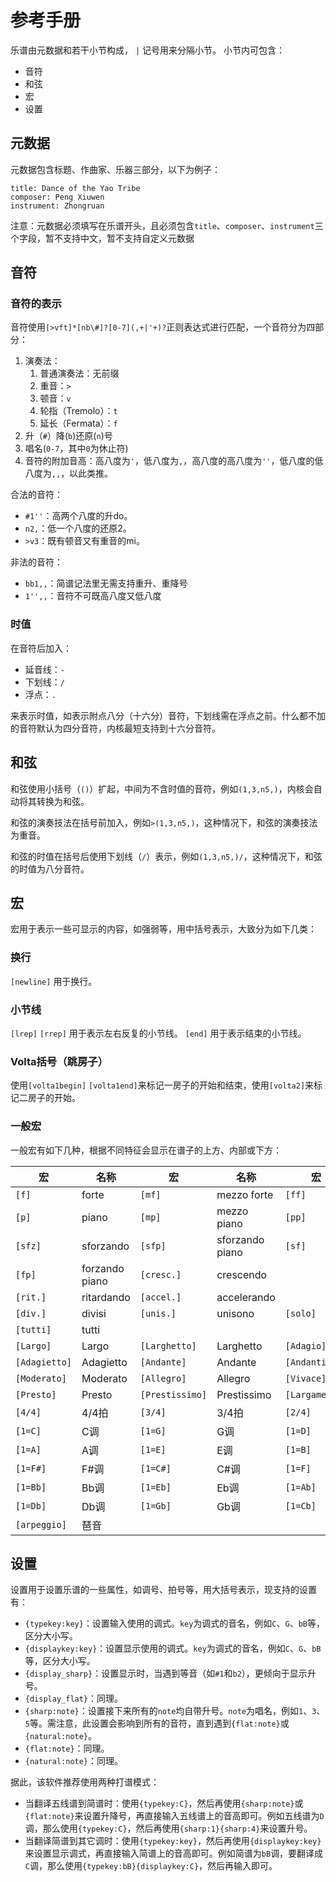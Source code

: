 # 参考手册

乐谱由元数据和若干小节构成， `|` 记号用来分隔小节。
小节内可包含：
- 音符
- 和弦
- 宏
- 设置

## 元数据
元数据包含标题、作曲家、乐器三部分，以下为例子：
```
title: Dance of the Yao Tribe
composer: Peng Xiuwen
instrument: Zhongruan
```
注意：元数据必须填写在乐谱开头，且必须包含`title`、`composer`、`instrument`三个字段，暂不支持中文，暂不支持自定义元数据

## 音符

### 音符的表示

音符使用`[>vft]*[nb\#]?[0-7](,+|'+)?`正则表达式进行匹配，一个音符分为四部分：

1. 演奏法：
   1. 普通演奏法：无前缀
   2. 重音：`>`
   3. 顿音：`v`
   4. 轮指（Tremolo）：`t`
   5. 延长（Fermata）：`f`
2. 升（`#`）降(`b`)还原(`n`)号
3. 唱名(`0-7`，其中`0`为休止符)
4. 音符的附加音高：高八度为`'`，低八度为`,`，高八度的高八度为`''`，低八度的低八度为`,,`，以此类推。

合法的音符：

- `#1''`：高两个八度的升do。
- `n2,`：低一个八度的还原2。
- `>v3`：既有顿音又有重音的mi。

非法的音符：

- `bb1,,`：简谱记法里无需支持重升、重降号
- `1'',,`：音符不可既高八度又低八度

### 时值

在音符后加入：

  - 延音线：`-`
  - 下划线：`/`
  - 浮点：`.`

来表示时值，如表示附点八分（十六分）音符，下划线需在浮点之前。什么都不加的音符默认为四分音符，内核最短支持到十六分音符。

## 和弦

和弦使用小括号（`()`）扩起，中间为不含时值的音符，例如`(1,3,n5,)`，内核会自动将其转换为和弦。

和弦的演奏技法在括号前加入，例如`>(1,3,n5,)`，这种情况下，和弦的演奏技法为重音。

和弦的时值在括号后使用下划线（`/`）表示，例如`(1,3,n5,)/`，这种情况下，和弦的时值为八分音符。


## 宏

宏用于表示一些可显示的内容，如强弱等，用中括号表示，大致分为如下几类：
### 换行
`[newline]` 用于换行。

### 小节线
`[lrep]` `[rrep]` 用于表示左右反复的小节线。
`[end]` 用于表示结束的小节线。

### Volta括号（跳房子）

使用`[volta1begin]` `[volta1end]`来标记一房子的开始和结束，使用`[volta2]`来标记二房子的开始。

### 一般宏

一般宏有如下几种，根据不同特征会显示在谱子的上方、内部或下方：

| 宏            | 名称           | 宏              | 名称            | 宏             | 名称       |
| ------------- | -------------- | --------------- | --------------- | -------------- | ---------- |
| `[f]`         | forte          | `[mf]`          | mezzo forte     | `[ff]`         | fortissimo |
| `[p]`         | piano          | `[mp]`          | mezzo piano     | `[pp]`         | pianissimo |
| `[sfz]`       | sforzando      | `[sfp]`         | sforzando piano | `[sf]`         | sforzato   |
| `[fp]`        | forzando piano | `[cresc.]`      | crescendo       |                |            |
| `[rit.]`      | ritardando     | `[accel.]`      | accelerando     |
| `[div.]`      | divisi         | `[unis.]`       | unisono         | `[solo]`       | solo       |
| `[tutti]`     | tutti          |                 |                 |                |            |
| `[Largo]`     | Largo          | `[Larghetto]`   | Larghetto       | `[Adagio]`     | Adagio     |
| `[Adagietto]` | Adagietto      | `[Andante]`     | Andante         | `[Andantino]`  | Andantino  |
| `[Moderato]`  | Moderato       | `[Allegro]`     | Allegro         | `[Vivace]`     | Vivace     |
| `[Presto]`    | Presto         | `[Prestissimo]` | Prestissimo     | `[Largamente]` | Largamente |
| `[4/4]`       | 4/4拍          | `[3/4]`         | 3/4拍           | `[2/4]`        | 2/4拍      |
| `[1=C]`       | C调            | `[1=G]`         | G调             | `[1=D]`        | D调        |
| `[1=A]`       | A调            | `[1=E]`         | E调             | `[1=B]`        | B调        |
| `[1=F#]`      | F#调           | `[1=C#]`        | C#调            | `[1=F]`        | F调        |
| `[1=Bb]`      | Bb调           | `[1=Eb]`        | Eb调            | `[1=Ab]`       | Ab调       |
| `[1=Db]`      | Db调           | `[1=Gb]`        | Gb调            | `[1=Cb]`       | Cb调       |
| `[arpeggio]`  | 琶音           |                 |                 |                |            |

## 设置

设置用于设置乐谱的一些属性，如调号、拍号等，用大括号表示，现支持的设置有：

- `{typekey:key}`：设置输入使用的调式。`key`为调式的音名，例如`C`、`G`、`bB`等，区分大小写。
- `{displaykey:key}`：设置显示使用的调式。`key`为调式的音名，例如`C`、`G`、`bB`等，区分大小写。
- `{display_sharp}`：设置显示时，当遇到等音（如`#1`和`b2`），更倾向于显示升号。
- `{display_flat}`：同理。
- `{sharp:note}`：设置接下来所有的`note`均自带升号。`note`为唱名，例如`1`、`3`、`5`等。需注意，此设置会影响到所有的音符，直到遇到`{flat:note}`或`{natural:note}`。
- `{flat:note}`：同理。
- `{natural:note}`：同理。

据此，该软件推荐使用两种打谱模式：

- 当翻译五线谱到简谱时：使用`{typekey:C}`，然后再使用`{sharp:note}`或`{flat:note}`来设置升降号，再直接输入五线谱上的音高即可。例如五线谱为`D`调，那么使用`{typekey:C}`，然后再使用`{sharp:1}{sharp:4}`来设置升号。
- 当翻译简谱到其它调时：使用`{typekey:key}`，然后再使用`{displaykey:key}`来设置显示调式，再直接输入简谱上的音高即可。例如简谱为`bB`调，要翻译成`C`调，那么使用`{typekey:bB}{displaykey:C}`，然后再输入即可。